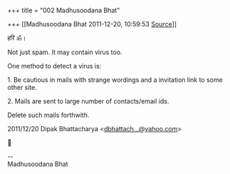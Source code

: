 +++
title = "002 Madhusoodana Bhat"

+++
[[Madhusoodana Bhat	2011-12-20, 10:59:53 [Source](https://groups.google.com/g/bvparishat/c/aCHZullLrJY)]]



हरि ॐ।

Not just spam. It may contain virus too.

One method to detect a virus is:

1\. Be cautious in mails with strange wordings and a invitation link to some other site.

2\. Mails are sent to large number of contacts/email ids.

Delete such mails forthwith.  
  

2011/12/20 Dipak Bhattacharya \<[dbhattach...@yahoo.com]()\>



  
  

  

--  
Madhusoodana Bhat  

